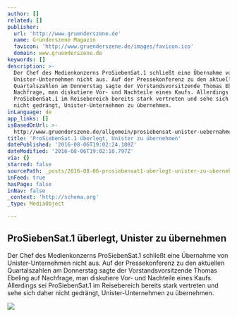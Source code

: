 ```yaml
---
author: []
related: []
publisher:
  url: 'http://www.gruenderszene.de'
  name: Gründerszene Magazin
  favicon: 'http://www.gruenderszene.de/images/favicon.ico'
  domain: www.gruenderszene.de
keywords: []
description: >-
  Der Chef des Medienkonzerns ProSiebenSat.1 schließt eine Übernahme von
  Unister-Unternehmen nicht aus. Auf der Pressekonferenz zu den aktuellen
  Quartalszahlen am Donnerstag sagte der Vorstandsvorsitzende Thomas Ebeling auf
  Nachfrage, man diskutiere Vor- und Nachteile eines Kaufs. Allerdings sei
  ProSiebenSat.1 im Reisebereich bereits stark vertreten und sehe sich daher
  nicht gedrängt, Unister-Unternehmen zu übernehmen.
inLanguage: de
app_links: []
isBasedOnUrl: >-
  http://www.gruenderszene.de/allgemein/prosiebensat-unister-uebernahme-interesse
title: 'ProSiebenSat.1 überlegt, Unister zu übernehmen'
datePublished: '2016-08-06T19:02:24.108Z'
dateModified: '2016-08-06T19:02:10.797Z'
via: {}
starred: false
sourcePath: _posts/2016-08-06-prosiebensat1-uberlegt-unister-zu-ubernehmen.md
inFeed: true
hasPage: false
inNav: false
_context: 'http://schema.org'
_type: MediaObject

---
```

<article style=""><h1>ProSiebenSat.1 überlegt, Unister zu übernehmen</h1><p>Der Chef des Medienkonzerns ProSiebenSat.1 schließt eine Übernahme von Unister-Unternehmen nicht aus. Auf der Pressekonferenz zu den aktuellen Quartalszahlen am Donnerstag sagte der Vorstandsvorsitzende Thomas Ebeling auf Nachfrage, man diskutiere Vor- und Nachteile eines Kaufs. Allerdings sei ProSiebenSat.1 im Reisebereich bereits stark vertreten und sehe sich daher nicht gedrängt, Unister-Unternehmen zu übernehmen.</p><img src="http://www.gruenderszene.de/wp-content/uploads/2016/07/unister-leipzig.jpg" /></article>